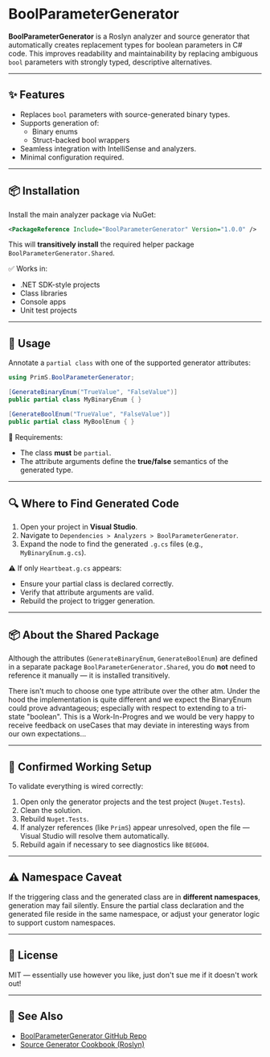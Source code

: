 ﻿# BoolParameterGenerator

**BoolParameterGenerator** is a Roslyn analyzer and source generator that automatically creates replacement types for boolean parameters in C# code. This improves readability and maintainability by replacing ambiguous `bool` parameters with strongly typed, descriptive alternatives.

---

## ✨ Features

- Replaces `bool` parameters with source-generated binary types.
- Supports generation of:
  - Binary enums
  - Struct-backed bool wrappers
- Seamless integration with IntelliSense and analyzers.
- Minimal configuration required.

---

## 📦 Installation

Install the main analyzer package via NuGet:

```xml
<PackageReference Include="BoolParameterGenerator" Version="1.0.0" />
```

This will **transitively install** the required helper package `BoolParameterGenerator.Shared`.

✅ Works in:
- .NET SDK-style projects
- Class libraries
- Console apps
- Unit test projects

---

## 🚀 Usage

Annotate a `partial class` with one of the supported generator attributes:

```csharp
using PrimS.BoolParameterGenerator;

[GenerateBinaryEnum("TrueValue", "FalseValue")]
public partial class MyBinaryEnum { }

[GenerateBoolEnum("TrueValue", "FalseValue")]
public partial class MyBoolEnum { }
```

🔧 Requirements:
- The class **must** be `partial`.
- The attribute arguments define the **true/false** semantics of the generated type.

---

## 🔍 Where to Find Generated Code

1. Open your project in **Visual Studio**.
2. Navigate to `Dependencies > Analyzers > BoolParameterGenerator`.
3. Expand the node to find the generated `.g.cs` files (e.g., `MyBinaryEnum.g.cs`).

⚠️ If only `Heartbeat.g.cs` appears:
- Ensure your partial class is declared correctly.
- Verify that attribute arguments are valid.
- Rebuild the project to trigger generation.

---

## 📦 About the Shared Package

Although the attributes (`GenerateBinaryEnum`, `GenerateBoolEnum`) are defined in a separate package `BoolParameterGenerator.Shared`, you do **not** need to reference it manually — it is installed transitively.

There isn't much to choose one type attribute over the other atm. Under the hood the implementation is quite different and we expect the BinaryEnum could prove advantageous; especially with respect to extending to a tri-state "boolean". This is a Work-In-Progres and we would be very happy to receive feedback on useCases that may deviate in interesting ways from our own expectations...

---

## 🧪 Confirmed Working Setup

To validate everything is wired correctly:
1. Open only the generator projects and the test project (`Nuget.Tests`).
2. Clean the solution.
3. Rebuild `Nuget.Tests`.
4. If analyzer references (like `PrimS`) appear unresolved, open the file — Visual Studio will resolve them automatically.
5. Rebuild again if necessary to see diagnostics like `BEG004`.

---

## ⚠️ Namespace Caveat

If the triggering class and the generated class are in **different namespaces**, generation may fail silently. Ensure the partial class declaration and the generated file reside in the same namespace, or adjust your generator logic to support custom namespaces.

---

## 📄 License

MIT — essentially use however you like, just don't sue me if it doesn't work out!

---

## 🧵 See Also

- [BoolParameterGenerator GitHub Repo](https://github.com/9swampy/BoolEnumGenerator)
- [Source Generator Cookbook (Roslyn)](https://github.com/dotnet/roslyn/blob/main/docs/features/source-generators.cookbook.md)
